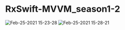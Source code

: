 # RxSwift-MVVM_season1-2

![Feb-25-2021 15-23-28](https://user-images.githubusercontent.com/60660894/109112534-2d07c280-777e-11eb-9487-e4119a8690fa.gif)
![Feb-25-2021 15-28-21](https://user-images.githubusercontent.com/60660894/109112536-2e38ef80-777e-11eb-8e55-1cca26cdb2ba.gif)
